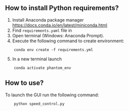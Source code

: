 
## How to install Python requirements?
1. Install Anaconda package manager<br>
   https://docs.conda.io/en/latest/miniconda.html
2. Find `requirements.yaml` file in 
3. Open terminal (Windows: Anaconda Prompt).
4. Execute the following command to create environment:
```
    conda env create -f requirements.yml
```
5. In a new terminal launch 
```
    conda activate phantom_env
```
## How to use? 
To launch the GUI run the following command:<br>
```
    python speed_control.py
```
   
